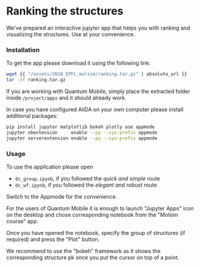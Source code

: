 Ranking the structures
======================

We've prepared an interactive jupyter app that helps you with ranking
and visualizing the structures. Use at your convenience.

### Installation
To get the app please download it using the following link:

```bash
wget {{ "/assets/2018_EPFL_molsim/ranking.tar.gz" | absolute_url }}
tar -xf ranking.tar.gz
```

If you are working with Quantum Mobile, simply place the extracted
folder inside `/project/apps` and it should already work.

In case you have configured AiiDA on your own computer please install
additional packages:

```bash
pip install jupyter matplotlib bokeh plotly ase appmode
jupyter nbextension     enable --py --sys-prefix appmode
jupyter serverextension enable --py --sys-prefix appmode
```

### Usage

To use the application please open 

 - `dc_group.ipynb`, if you followed the *quick and simple* route
 - `dc_wf.ipynb`, if you followed the *elegant and robust* route

Switch to the Appmode for the convenience. 

For the users of Quantum Mobile it is enough to launch "Jupyter Apps" icon on
the desktop and chose corresponding notebook from the "Molsim course" app.

Once you have opened the notebook, specify the group of structures (if
required) and press the "Plot" button.

We recommend to use the "bokeh" framework as it shows the corresponding
structure pk once you put the cursor on top of a point.
